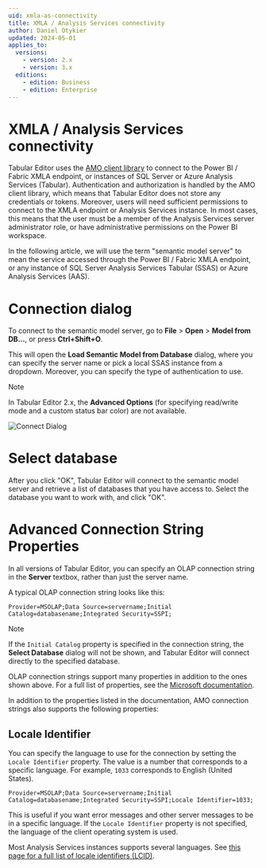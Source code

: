 ```yaml
---
uid: xmla-as-connectivity
title: XMLA / Analysis Services connectivity
author: Daniel Otykier
updated: 2024-05-01
applies_to:
  versions:
    - version: 2.x
    - version: 3.x
  editions:
    - edition: Business
    - edition: Enterprise
---
```


# XMLA / Analysis Services connectivity

Tabular Editor uses the [AMO client library](https://learn.microsoft.com/en-us/analysis-services/amo/developing-with-analysis-management-objects-amo?view=asallproducts-allversions) to connect to the Power BI / Fabric XMLA endpoint, or instances of SQL Server or Azure Analysis Services (Tabular). Authentication and authorization is handled by the AMO client library, which means that Tabular Editor does not store any credentials or tokens. Moreover, users will need sufficient permissions to connect to the XMLA endpoint or Analysis Services instance. In most cases, this means that the user must be a member of the Analysis Services server administrator role, or have administrative permissions on the Power BI workspace.

In the following article, we will use the term "semantic model server" to mean the service accessed through the Power BI / Fabric XMLA endpoint, or any instance of SQL Server Analysis Services Tabular (SSAS) or Azure Analysis Services (AAS).

# Connection dialog

To connect to the semantic model server, go to **File** > **Open** > **Model from DB...**, or press **Ctrl+Shift+O**.

This will open the **Load Semantic Model from Database** dialog, where you can specify the server name or pick a local SSAS instance from a dropdown. Moreover, you can specify the type of authentication to use.

> [!NOTE]
> In Tabular Editor 2.x, the **Advanced Options** (for specifying read/write mode and a custom status bar color) are not available.

![Connect Dialog](~/images/connect-dialog.png)

# Select database

After you click "OK", Tabular Editor will connect to the semantic model server and retrieve a list of databases that you have access to. Select the database you want to work with, and click "OK".

# Advanced Connection String Properties

In all versions of Tabular Editor, you can specify an OLAP connection string in the **Server** textbox, rather than just the server name.

A typical OLAP connection string looks like this:

```
Provider=MSOLAP;Data Source=servername;Initial Catalog=databasename;Integrated Security=SSPI;
```

> [!NOTE]
> If the `Initial Catalog` property is specified in the connection string, the **Select Database** dialog will not be shown, and Tabular Editor will connect directly to the specified database.

OLAP connection strings support many properties in addition to the ones shown above. For a full list of properties, see the [Microsoft documentation](https://learn.microsoft.com/en-us/analysis-services/instances/connection-string-properties-analysis-services?view=asallproducts-allversions).

In addition to the properties listed in the documentation, AMO connection strings also supports the following properties:

## Locale Identifier

You can specify the language to use for the connection by setting the `Locale Identifier` property. The value is a number that corresponds to a specific language. For example, `1033` corresponds to English (United States).

```
Provider=MSOLAP;Data Source=servername;Initial Catalog=databasename;Integrated Security=SSPI;Locale Identifier=1033;
```

This is useful if you want error messages and other server messages to be in a specific language. If the `Locale Identifier` property is not specified, the language of the client operating system is used.

Most Analysis Services instances supports several languages. See [this page for a full list of locale identifiers (LCID)](https://learn.microsoft.com/en-us/sql/relational-databases/system-catalog-views/sys-fulltext-languages-transact-sql?view=sql-server-ver16).